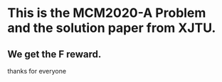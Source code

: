 # This is the MCM2020-A Problem and the solution paper from XJTU.
## We get the F reward.
thanks for everyone
